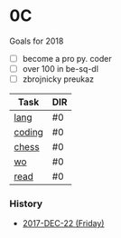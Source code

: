 
0C
======

Goals for 2018

- [ ] become a pro py. coder
- [ ] over 100 in be-sq-dl
- [ ] zbrojnicky preukaz

| Task | DIR |
|------|-----|
| [lang](https://github.com/ttltrk/ELSE/blob/master/LAN/ENG/LAN.MD) | #0 |
| [coding](https://ttltrk.github.io/ttltrk.github.io/) | #0 | 
| [chess](https://github.com/ttltrk/ELSE/blob/master/CHESS/CHESS.MD) | #0 |
| [wo](https://github.com/ttltrk/ELSE/blob/master/PWR/PWR.MD) | #0 |
| [read](https://github.com/ttltrk/BKS/blob/master/README.MD) | #0 |


### History

- [2017-DEC-22 (Friday)](https://github.com/ttltrk/0con/blob/master/0con/HISTORY/2017-12-22.MD)

